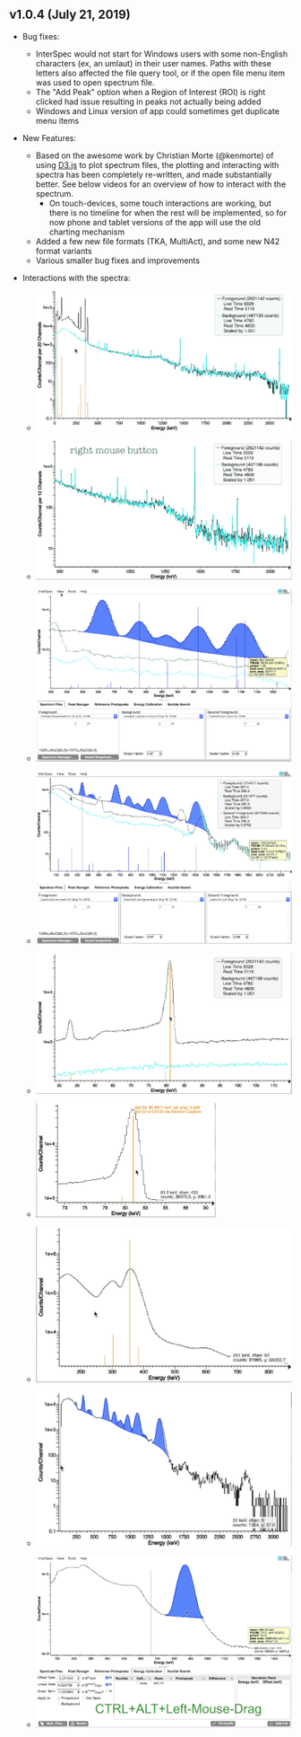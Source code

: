## v1.0.4 (July 21, 2019)


* Bug fixes:
  * InterSpec would not start for Windows users with some non-English characters (ex, an umlaut) in their user names.  Paths with these letters also affected the file query tool, or if the open file menu item was used to open spectrum file.
  * The "Add Peak" option when a Region of Interest (ROI) is right clicked had issue resulting in peaks not actually being added
  * Windows and Linux version of app could sometimes get duplicate menu items

* New Features:
  * Based on the awesome work by Christian Morte (@kenmorte) of using [D3.js](https://d3js.org/) to plot spectrum files, the plotting and interacting with spectra has been completely re-written, and made substantially better.  See below videos for an overview of how to interact with the spectrum.
    * On touch-devices, some touch interactions are working, but there is no timeline for when the rest will be implemented, so for now phone and tablet versions of the app will use the old charting mechanism
  * Added a few new file formats (TKA, MultiAct), and some new N42 format variants
  * Various smaller bug fixes and improvements

* Interactions with the spectra:
  * ![Zoom in and out](v1.0.4/ZoomInOut.gif)

  * ![SHift the energy range shown](v1.0.4/ERShift.gif)

  * ![Use energy slider chart to control displayed energy range](v1.0.4/energy_slider.gif)

  * ![Scale background and/or secondary spectrum](v1.0.4/yscale.gif)

  * ![Adjust the energy range of a Region of Interest (ROI)](v1.0.4/roi_range_adjust.gif)

  * ![Fit for peaks](v1.0.4/PeakFit.gif)

  * ![Fit for multiple peaks](v1.0.4/multi_peak_fit.gif)

  * ![Drag on axis to adjust ranges](v1.0.4/axis_drag.gif)

  * ![Visual Energy Calibration](v1.0.4/VisRecalib.gif)



